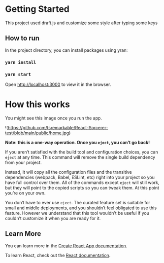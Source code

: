 # Getting Started

This project used draft.js and customize some style after typing some keys

## How to run

In the project directory, you can install packages using yran:

### `yarn install`


### `yarn start`

Open [http://localhost:3000](http://localhost:3000) to view it in the browser.


# How this works

You might see this image once you run the app.

!(https://github.com/tsremarkable/React-Sorcerer-test/blob/main/public/home.jpg)

**Note: this is a one-way operation. Once you `eject`, you can’t go back!**

If you aren’t satisfied with the build tool and configuration choices, you can `eject` at any time. This command will remove the single build dependency from your project.

Instead, it will copy all the configuration files and the transitive dependencies (webpack, Babel, ESLint, etc) right into your project so you have full control over them. All of the commands except `eject` will still work, but they will point to the copied scripts so you can tweak them. At this point you’re on your own.

You don’t have to ever use `eject`. The curated feature set is suitable for small and middle deployments, and you shouldn’t feel obligated to use this feature. However we understand that this tool wouldn’t be useful if you couldn’t customize it when you are ready for it.

## Learn More

You can learn more in the [Create React App documentation](https://facebook.github.io/create-react-app/docs/getting-started).

To learn React, check out the [React documentation](https://reactjs.org/).
